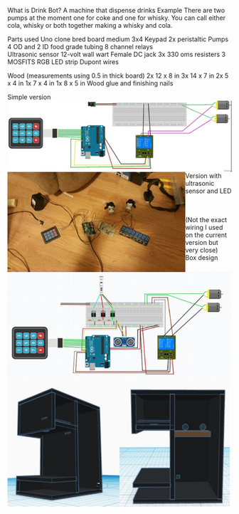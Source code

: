 What is Drink Bot?
A machine that dispense drinks
Example
There are two pumps at the moment one for coke and one for whisky. You can call either cola, whisky or both together making a whisky and cola.

Parts used
Uno clone 
bred board medium
3x4 Keypad
2x peristaltic Pumps
4 OD and 2 ID food grade tubing
8 channel relays  
Ultrasonic sensor 
12-volt wall wart
Female DC jack 
3x 330 oms resisters
3 MOSFITS
RGB LED strip
Dupont wires

Wood (measurements using 0.5 in thick board)
2x 12 x 8 in
3x 14 x 7 in
2x 5 x 4 in
1x 7 x 4 in
1x 8 x 5 in
Wood glue and finishing nails

Simple version
<br>
<img align="left" width="800" src="images/simpleSkatch.jpg" alt="simple sketch" title="Optional title"><br>
<br>
<img align="left" width="400" src="images/buildPic.jpg" alt="build picture" title="Optional title"><br>
<br>
<p align="left">Version with ultrasonic sensor and LED</p>

<img align="left" width="800" src="images/DrinkBotsketch.png" alt="drink bot sketch" title="Optional title"><br>
<br>
(Not the exact wiring I used on the current version but very close)
<br>
Box design
<br>
<img align="left" width="500" img src="/images\boxDesign.JPG" alt="box design " title="Optional title"><br>


